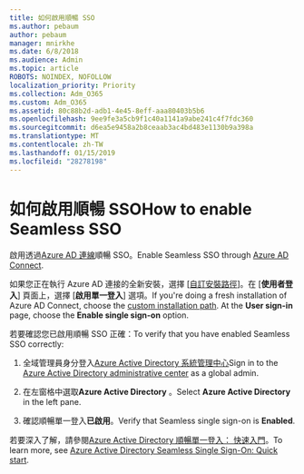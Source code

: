 ```yaml
---
title: 如何啟用順暢 SSO
ms.author: pebaum
author: pebaum
manager: mnirkhe
ms.date: 6/8/2018
ms.audience: Admin
ms.topic: article
ROBOTS: NOINDEX, NOFOLLOW
localization_priority: Priority
ms.collection: Adm_O365
ms.custom: Adm_O365
ms.assetid: 80c88b2d-adb1-4e45-8eff-aaa80403b5b6
ms.openlocfilehash: 9ee9fe3a5cb9f1c40a1141a9abe241c4f7fdc360
ms.sourcegitcommit: d6ea5e9458a2b8ceaab3ac4bd483e1130b9a398a
ms.translationtype: MT
ms.contentlocale: zh-TW
ms.lasthandoff: 01/15/2019
ms.locfileid: "28278198"
---
```

# <a name="how-to-enable-seamless-sso"></a><span data-ttu-id="272c1-102">如何啟用順暢 SSO</span><span class="sxs-lookup"><span data-stu-id="272c1-102">How to enable Seamless SSO</span></span>

<span data-ttu-id="272c1-103">啟用透過[Azure AD 連線](https://docs.microsoft.com/en-us/azure/active-directory/connect/active-directory-aadconnect)順暢 SSO。</span><span class="sxs-lookup"><span data-stu-id="272c1-103">Enable Seamless SSO through [Azure AD Connect](https://docs.microsoft.com/en-us/azure/active-directory/connect/active-directory-aadconnect).</span></span>
  
<span data-ttu-id="272c1-p101">如果您正在執行 Azure AD 連接的全新安裝，選擇 [[自訂安裝路徑](https://docs.microsoft.com/en-us/azure/active-directory/connect/active-directory-aadconnect-get-started-custom)]。在 [**使用者登入**] 頁面上，選擇 [**啟用單一登入**] 選項。</span><span class="sxs-lookup"><span data-stu-id="272c1-p101">If you're doing a fresh installation of Azure AD Connect, choose the [custom installation path](https://docs.microsoft.com/en-us/azure/active-directory/connect/active-directory-aadconnect-get-started-custom). At the **User sign-in** page, choose the **Enable single sign-on** option.</span></span> 
  
<span data-ttu-id="272c1-106">若要確認您已啟用順暢 SSO 正確：</span><span class="sxs-lookup"><span data-stu-id="272c1-106">To verify that you have enabled Seamless SSO correctly:</span></span>
  
1. <span data-ttu-id="272c1-107">全域管理員身分登入[Azure Active Directory 系統管理中心](https://aad.portal.azure.com)</span><span class="sxs-lookup"><span data-stu-id="272c1-107">Sign in to the [Azure Active Directory administrative center](https://aad.portal.azure.com) as a global admin.</span></span> 
    
2. <span data-ttu-id="272c1-108">在左窗格中選取**Azure Active Directory** 。</span><span class="sxs-lookup"><span data-stu-id="272c1-108">Select **Azure Active Directory** in the left pane.</span></span> 
    
3. <span data-ttu-id="272c1-109">確認順暢單一登入**已啟用**。</span><span class="sxs-lookup"><span data-stu-id="272c1-109">Verify that Seamless single sign-on is **Enabled**.</span></span>
    
<span data-ttu-id="272c1-110">若要深入了解，請參閱[Azure Active Directory 順暢單一登入： 快速入門](https://docs.microsoft.com/en-us/azure/active-directory/connect/active-directory-aadconnect-sso-quick-start)。</span><span class="sxs-lookup"><span data-stu-id="272c1-110">To learn more, see [Azure Active Directory Seamless Single Sign-On: Quick start](https://docs.microsoft.com/en-us/azure/active-directory/connect/active-directory-aadconnect-sso-quick-start).</span></span>
  

